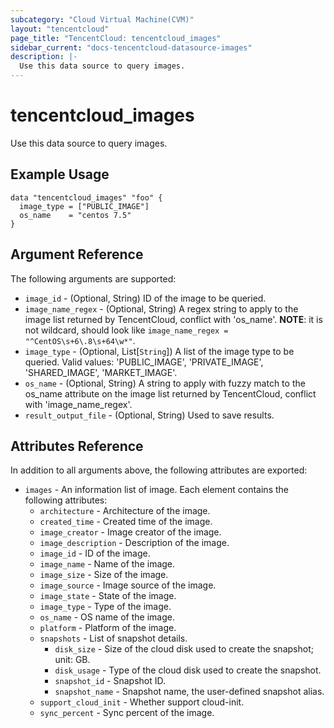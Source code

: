 ```yaml
---
subcategory: "Cloud Virtual Machine(CVM)"
layout: "tencentcloud"
page_title: "TencentCloud: tencentcloud_images"
sidebar_current: "docs-tencentcloud-datasource-images"
description: |-
  Use this data source to query images.
---
```


# tencentcloud_images

Use this data source to query images.

## Example Usage

```hcl
data "tencentcloud_images" "foo" {
  image_type = ["PUBLIC_IMAGE"]
  os_name    = "centos 7.5"
}
```

## Argument Reference

The following arguments are supported:

* `image_id` - (Optional, String) ID of the image to be queried.
* `image_name_regex` - (Optional, String) A regex string to apply to the image list returned by TencentCloud, conflict with 'os_name'. **NOTE**: it is not wildcard, should look like `image_name_regex = "^CentOS\s+6\.8\s+64\w*"`.
* `image_type` - (Optional, List[`String`]) A list of the image type to be queried. Valid values: 'PUBLIC_IMAGE', 'PRIVATE_IMAGE', 'SHARED_IMAGE', 'MARKET_IMAGE'.
* `os_name` - (Optional, String) A string to apply with fuzzy match to the os_name attribute on the image list returned by TencentCloud, conflict with 'image_name_regex'.
* `result_output_file` - (Optional, String) Used to save results.

## Attributes Reference

In addition to all arguments above, the following attributes are exported:

* `images` - An information list of image. Each element contains the following attributes:
  * `architecture` - Architecture of the image.
  * `created_time` - Created time of the image.
  * `image_creator` - Image creator of the image.
  * `image_description` - Description of the image.
  * `image_id` - ID of the image.
  * `image_name` - Name of the image.
  * `image_size` - Size of the image.
  * `image_source` - Image source of the image.
  * `image_state` - State of the image.
  * `image_type` - Type of the image.
  * `os_name` - OS name of the image.
  * `platform` - Platform of the image.
  * `snapshots` - List of snapshot details.
    * `disk_size` - Size of the cloud disk used to create the snapshot; unit: GB.
    * `disk_usage` - Type of the cloud disk used to create the snapshot.
    * `snapshot_id` - Snapshot ID.
    * `snapshot_name` - Snapshot name, the user-defined snapshot alias.
  * `support_cloud_init` - Whether support cloud-init.
  * `sync_percent` - Sync percent of the image.


